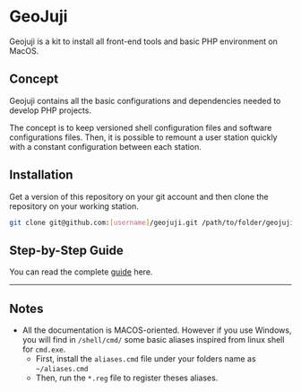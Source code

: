 # GeoJuji

Geojuji is a kit to install all front-end tools and basic PHP environment on MacOS.


## Concept

Geojuji contains all the basic configurations and dependencies needed to develop PHP projects.

The concept is to keep versioned shell configuration files and software configurations files. Then, it is possible to remount a user station quickly with a constant configuration between each station.


## Installation

Get a version of this repository on your git account and then clone the repository on your working station.

```bash
git clone git@github.com:[username]/geojuji.git /path/to/folder/geojuji
```


## Step-by-Step Guide

You can read the complete [guide](./GUIDE.md) here.


-------------------------------------


## Notes

- All the documentation is MACOS-oriented. However if you use Windows, you will find in `/shell/cmd/` some basic aliases inspired from linux shell for `cmd.exe`.
   - First, install the `aliases.cmd` file under your folders name as `~/aliases.cmd`
   - Then, run the `*.reg` file to register theses aliases.

